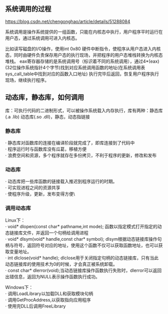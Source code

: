 ## 系统调用的过程

https://blog.csdn.net/chengonghao/article/details/51288084

系统调用是操作系统提供的一组函数，只能在内核态中执行，用户程序平时运行在用户态，通过系统调用可进入内核态。

比如读写磁盘的I/O操作，使用int 0x80 硬件中断指令，使程序从用户态进入内核态，同时由硬件负责保存用户态的执行现场，并把程序的用户态堆栈转换为内核态堆栈。
eax寄存器存储的是系统调用号（标识着不同的系统调用），通过4*(eax) (32位操作系统指针4个字节)找到对应系统调用函数的地址(在系统调用表sys_call_table中找到对应的函数入口地址)
执行完毕后返回，恢复用户程序执行现场，继续执行程序。

## 动态库，静态库，如何调用

库：可执行代码的二进制形式，可以被操作系统载入内存执行，库有两种：静态库(.a .lib) 动态库(.so  .dll)，静态，动态指链接

### 静态库

· 静态库对函数库的连接在编译阶段就完成了，即库连接到了代码中\
· 程序运行时与函数库没有瓜葛，移植方便\
· 浪费空间和资源，多个程序就存在多份拷贝，不利于程序的更新，修改和发布

### 动态库

· 动态库把一些库函数的链接载入推迟到程序运行的时期。\
· 可实现进程之间的资源共享\
· 使程序升级，更新，发布变得方便\

### 调用动态库

Linux下：\
· void* dlopen(const char* pathname,int mode); 函数以指定模式打开指定的动态链接库文件，并返回一个句柄给调用进程\
· void* dlsym(void* handle,const char* symbol); dlsym根据动态链接库操作句柄与符号，返回符号对应的地址，使用这个函数不仅可以获取函数地址，也可以获取变量地址。\
· int dlclose(void* handle); dlclose用于关闭指定句柄的动态链接库，只有当此动态链接库的使用技术为0的时候，才会真正被系统卸载。\
· const char* dlerror(void);当动态链接库操作函数执行失败时，dlerror可以返回出错信息，返回为NULL表示操作函数执行成功。

Windows下：\
· 调用LoadLibrary以加载DLL和获取模块句柄\
· 调用GetProcAddress,以获取指向应用程序\
· 使用完DLL后调用FreeLibrary
